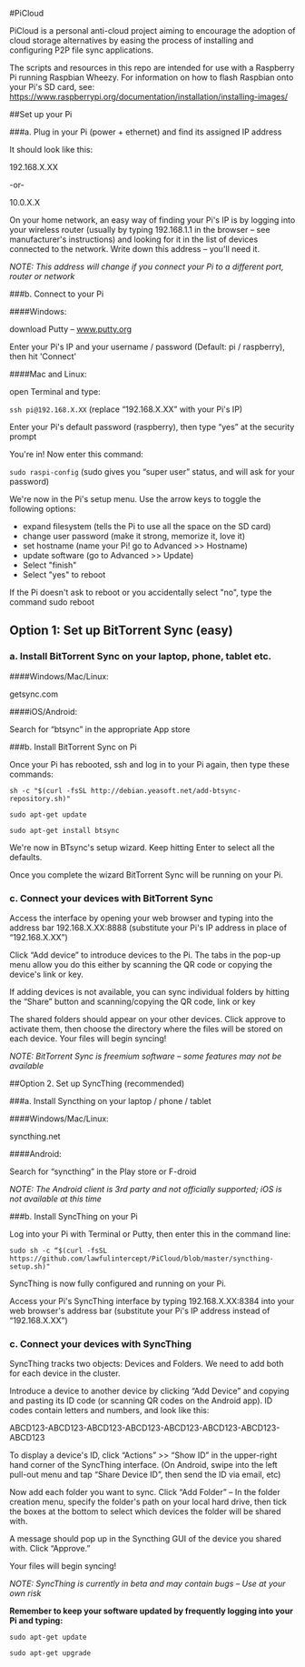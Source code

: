 #PiCloud

PiCloud is a personal anti-cloud project aiming to encourage the adoption of cloud storage alternatives by easing the process of installing and configuring P2P file sync applications.

The scripts and resources in this repo are intended for use with a Raspberry Pi running Raspbian Wheezy. For information on how to flash Raspbian onto your Pi's SD card, see: https://www.raspberrypi.org/documentation/installation/installing-images/

##Set up your Pi

###a. Plug in your Pi (power + ethernet) and find its assigned IP address

It should look like this: 

192.168.X.XX

-or-

10.0.X.X 

On your home network, an easy way of finding your Pi's IP is by logging into your wireless router (usually by typing 192.168.1.1 in the browser – see manufacturer's instructions) and looking for it in the list of devices connected to the network. Write down this address – you'll need it.

*NOTE: This address will change if you connect your Pi to a different port, router or network*

###b. Connect to your Pi

####Windows: 

download Putty – www.putty.org
 
Enter your Pi's IP and your username / password (Default: pi / raspberry), then hit 'Connect' 

####Mac and Linux:

open Terminal and type:

```ssh pi@192.168.X.XX```	(replace “192.168.X.XX” with your Pi's IP)

Enter your Pi's default password (raspberry), then type “yes” at the security prompt

You're in! Now enter this command:

```sudo raspi-config```		(sudo gives you “super user” status, and will ask for your password)

We're now in the Pi's setup menu. Use the arrow keys to toggle the following options:

- expand filesystem		(tells the Pi to use all the space on the SD card)
- change user password		(make it strong, memorize it, love it)
- set hostname			(name your Pi! go to Advanced >> Hostname)
- update software		(go to Advanced >> Update)
- Select "finish" 
- Select "yes" to reboot

If the Pi doesn't ask to reboot or you accidentally select "no", type the command sudo reboot

## Option 1: Set up BitTorrent Sync (easy)

### a. Install BitTorrent Sync on your laptop, phone, tablet etc.

####Windows/Mac/Linux:

getsync.com

####iOS/Android:

Search for “btsync” in the appropriate App store

###b. Install BitTorrent Sync on Pi

Once your Pi has rebooted, ssh and log in to your Pi again, then type these commands:

```
sh -c "$(curl -fsSL http://debian.yeasoft.net/add-btsync-repository.sh)"
```
```
sudo apt-get update
```
```
sudo apt-get install btsync
```

We're now in BTsync's setup wizard. Keep hitting Enter to select all the defaults.

Once you complete the wizard BitTorrent Sync will be running on your Pi. 

### c. Connect your devices with BitTorrent Sync

Access the interface by opening your web browser and typing into the address bar 192.168.X.XX:8888 (substitute your Pi's IP address in place of “192.168.X.XX”)

Click “Add device” to introduce devices to the Pi. The tabs in the pop-up menu allow you do this either by scanning the QR code or copying the device's link or key.

If adding devices is not available, you can sync individual folders by hitting the “Share” button and scanning/copying the QR code, link or key

The shared folders should appear on your other devices. Click approve to activate them, then choose the directory where the files will be stored on each device. Your files will begin syncing! 

*NOTE: BitTorrent Sync is freemium software – some features may not be available*

##Option 2. Set up SyncThing (recommended)

###a. Install Syncthing on your laptop / phone / tablet

####Windows/Mac/Linux:

syncthing.net

####Android:

Search for “syncthing” in the Play store or F-droid

*NOTE: The Android client is 3rd party and not officially supported; iOS is not available at this time*

###b. Install SyncThing on your Pi

Log into your Pi with Terminal or Putty, then enter this in the command line:

```
sudo sh -c “$(curl -fsSL https://github.com/lawfulintercept/PiCloud/blob/master/syncthing-setup.sh)"
```

SyncThing is now fully configured and running on your Pi.

Access your Pi's SyncThing interface by typing 192.168.X.XX:8384 into your web browser's address bar (substitute your Pi's IP address instead of “192.168.X.XX”)

### c. Connect your devices with SyncThing

SyncThing tracks two objects: Devices and Folders. We need to add both for each device in the cluster.

Introduce a device to another device by clicking “Add Device” and copying and pasting its ID code (or scanning QR codes on the Android app). ID codes contain letters and numbers, and look like this:

ABCD123-ABCD123-ABCD123-ABCD123-ABCD123-ABCD123-ABCD123-ABCD123

To display a device's ID, click “Actions” >> “Show ID” in the upper-right hand corner of the SyncThing interface. (On Android, swipe into the left pull-out menu and tap “Share Device ID”, then send the ID via email, etc)

Now add each folder you want to sync. Click “Add Folder” – In the folder creation menu, specify the folder's path on your local hard drive, then tick the boxes at the bottom to select which devices the folder will be shared with.

A message should pop up in the Syncthing GUI of the device you shared with. Click “Approve.”

Your files will begin syncing!

*NOTE: SyncThing is currently in beta and may contain bugs – Use at your own risk*

**Remember to keep your software updated by frequently logging into your Pi and typing:**
```
sudo apt-get update
```
```
sudo apt-get upgrade
```
